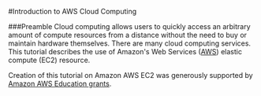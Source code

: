 #Introduction to AWS Cloud Computing

###Preamble
Cloud computing allows users to quickly access an arbitrary amount of compute resources from a distance without the need to buy or maintain hardware themselves. There are many cloud computing services. This tutorial describes the use of Amazon's Web Services ([AWS](http://aws.amazon.com/)) elastic compute (EC2) resource. 





Creation of this tutorial on Amazon AWS EC2 was generously supported by [Amazon AWS Education grants](http://aws.amazon.com/grants/).